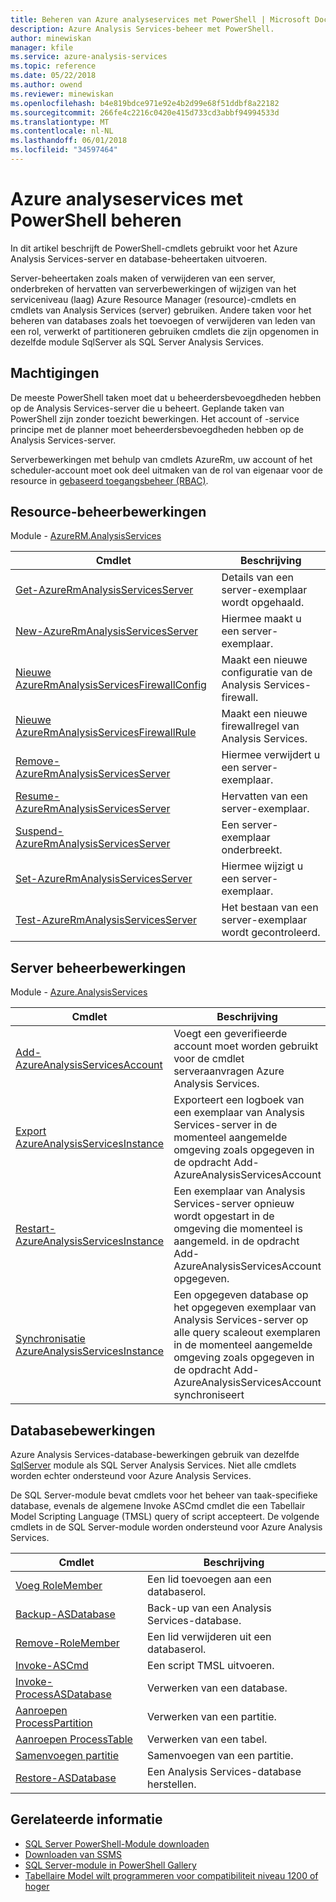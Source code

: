 ```yaml
---
title: Beheren van Azure analyseservices met PowerShell | Microsoft Docs
description: Azure Analysis Services-beheer met PowerShell.
author: minewiskan
manager: kfile
ms.service: azure-analysis-services
ms.topic: reference
ms.date: 05/22/2018
ms.author: owend
ms.reviewer: minewiskan
ms.openlocfilehash: b4e819bdce971e92e4b2d99e68f51ddbf8a22182
ms.sourcegitcommit: 266fe4c2216c0420e415d733cd3abbf94994533d
ms.translationtype: MT
ms.contentlocale: nl-NL
ms.lasthandoff: 06/01/2018
ms.locfileid: "34597464"
---
```

# <a name="manage-azure-analysis-services-with-powershell"></a>Azure analyseservices met PowerShell beheren

In dit artikel beschrijft de PowerShell-cmdlets gebruikt voor het Azure Analysis Services-server en database-beheertaken uitvoeren. 

Server-beheertaken zoals maken of verwijderen van een server, onderbreken of hervatten van serverbewerkingen of wijzigen van het serviceniveau (laag) Azure Resource Manager (resource)-cmdlets en cmdlets van Analysis Services (server) gebruiken. Andere taken voor het beheren van databases zoals het toevoegen of verwijderen van leden van een rol, verwerkt of partitioneren gebruiken cmdlets die zijn opgenomen in dezelfde module SqlServer als SQL Server Analysis Services.

## <a name="permissions"></a>Machtigingen
De meeste PowerShell taken moet dat u beheerdersbevoegdheden hebben op de Analysis Services-server die u beheert. Geplande taken van PowerShell zijn zonder toezicht bewerkingen. Het account of -service principe met de planner moet beheerdersbevoegdheden hebben op de Analysis Services-server. 

Serverbewerkingen met behulp van cmdlets AzureRm, uw account of het scheduler-account moet ook deel uitmaken van de rol van eigenaar voor de resource in [gebaseerd toegangsbeheer (RBAC)](../role-based-access-control/overview.md). 

## <a name="resource-management-operations"></a>Resource-beheerbewerkingen 
Module - [AzureRM.AnalysisServices](https://www.powershellgallery.com/packages/AzureRM.AnalysisServices)

|Cmdlet|Beschrijving| 
|------------|-----------------| 
|[Get-AzureRmAnalysisServicesServer](/powershell/module/azurerm.analysisservices/get-azurermanalysisservicesserver)|Details van een server-exemplaar wordt opgehaald.|  
|[New-AzureRmAnalysisServicesServer](/powershell/module/azurerm.analysisservices/new-azurermanalysisservicesserver)|Hiermee maakt u een server-exemplaar.|   
|[Nieuwe AzureRmAnalysisServicesFirewallConfig](/powershell/module/azurerm.analysisservices/new-azurermanalysisservicesfirewallconfig)|Maakt een nieuwe configuratie van de Analysis Services-firewall.|   
|[Nieuwe AzureRmAnalysisServicesFirewallRule](/powershell/module/azurerm.analysisservices/new-azurermanalysisservicesfirewallrule)|Maakt een nieuwe firewallregel van Analysis Services.|   
|[Remove-AzureRmAnalysisServicesServer](/powershell/module/azurerm.analysisservices/remove-azurermanalysisservicesserver)|Hiermee verwijdert u een server-exemplaar.|  
|[Resume-AzureRmAnalysisServicesServer](/powershell/module/azurerm.analysisservices/resume-azurermanalysisservicesserver)|Hervatten van een server-exemplaar.|  
|[Suspend-AzureRmAnalysisServicesServer](/powershell/module/azurerm.analysisservices/suspend-azurermanalysisservicesserver)|Een server-exemplaar onderbreekt.| 
|[Set-AzureRmAnalysisServicesServer](/powershell/module/azurerm.analysisservices/set-azurermanalysisservicesserver)|Hiermee wijzigt u een server-exemplaar.|   
|[Test-AzureRmAnalysisServicesServer](/powershell/module/azurerm.analysisservices/test-azurermanalysisservicesserver)|Het bestaan van een server-exemplaar wordt gecontroleerd.| 

## <a name="server-management-operations"></a>Server beheerbewerkingen

Module - [Azure.AnalysisServices](https://www.powershellgallery.com/packages/Azure.AnalysisServices)

|Cmdlet|Beschrijving| 
|------------|-----------------| 
|[Add-AzureAnalysisServicesAccount](/powershell/module/azure.analysisservices/add-azureanalysisservicesaccount)|Voegt een geverifieerde account moet worden gebruikt voor de cmdlet serveraanvragen Azure Analysis Services.| 
|[Export AzureAnalysisServicesInstance]()|Exporteert een logboek van een exemplaar van Analysis Services-server in de momenteel aangemelde omgeving zoals opgegeven in de opdracht Add-AzureAnalysisServicesAccount|  
|[Restart-AzureAnalysisServicesInstance](/powershell/module/azurerm.analysisservices/restart-azureanalysisservicesinstance)|Een exemplaar van Analysis Services-server opnieuw wordt opgestart in de omgeving die momenteel is aangemeld. in de opdracht Add-AzureAnalysisServicesAccount opgegeven.|  
|[Synchronisatie AzureAnalysisServicesInstance](/powershell/module/azurerm.analysisservices/restart-azureanalysisservicesinstance)|Een opgegeven database op het opgegeven exemplaar van Analysis Services-server op alle query scaleout exemplaren in de momenteel aangemelde omgeving zoals opgegeven in de opdracht Add-AzureAnalysisServicesAccount synchroniseert|  

## <a name="database-operations"></a>Databasebewerkingen

Azure Analysis Services-database-bewerkingen gebruik van dezelfde [SqlServer](https://www.powershellgallery.com/packages/SqlServer) module als SQL Server Analysis Services. Niet alle cmdlets worden echter ondersteund voor Azure Analysis Services. 

De SQL Server-module bevat cmdlets voor het beheer van taak-specifieke database, evenals de algemene Invoke ASCmd cmdlet die een Tabellair Model Scripting Language (TMSL) query of script accepteert. De volgende cmdlets in de SQL Server-module worden ondersteund voor Azure Analysis Services.

  
|Cmdlet|Beschrijving|
|------------|-----------------| 
|[Voeg RoleMember](https://msdn.microsoft.com/library/hh510167.aspx)|Een lid toevoegen aan een databaserol.| 
|[Backup-ASDatabase](https://docs.microsoft.com/sql/analysis-services/powershell/backup-asdatabase-cmdlet)|Back-up van een Analysis Services-database.|  
|[Remove-RoleMember](https://msdn.microsoft.com/library/hh510173.aspx)|Een lid verwijderen uit een databaserol.|   
|[Invoke-ASCmd](https://msdn.microsoft.com/library/hh479579.aspx)|Een script TMSL uitvoeren.|
|[Invoke-ProcessASDatabase](https://msdn.microsoft.com/library/mt651773.aspx)|Verwerken van een database.|  
|[Aanroepen ProcessPartition](https://msdn.microsoft.com/library/hh510164.aspx)|Verwerken van een partitie.| 
|[Aanroepen ProcessTable](https://msdn.microsoft.com/library/mt651774.aspx)|Verwerken van een tabel.|  
|[Samenvoegen partitie](https://msdn.microsoft.com/library/hh479576.aspx)|Samenvoegen van een partitie.|  
|[Restore-ASDatabase](https://docs.microsoft.com/sql/analysis-services/powershell/restore-asdatabase-cmdlet)|Een Analysis Services-database herstellen.| 
  

## <a name="related-information"></a>Gerelateerde informatie

* [SQL Server PowerShell-Module downloaden](https://docs.microsoft.com/sql/ssms/download-sql-server-ps-module)   
* [Downloaden van SSMS](https://docs.microsoft.com/sql/ssms/download-sql-server-management-studio-ssms)   
* [SQL Server-module in PowerShell Gallery](https://www.powershellgallery.com/packages/SqlServer)    
* [Tabellaire Model wilt programmeren voor compatibiliteit niveau 1200 of hoger](https://msdn.microsoft.com/library/mt712541.aspx)
